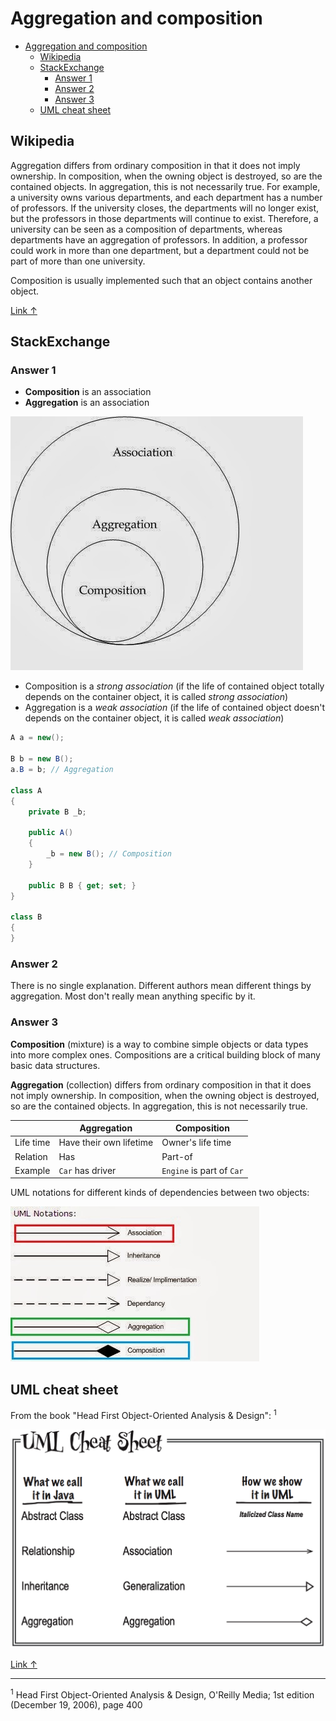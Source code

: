 # Aggregation and composition

- [Aggregation and composition](#aggregation-and-composition)
  - [Wikipedia](#wikipedia)
  - [StackExchange](#stackexchange)
    - [Answer 1](#answer-1)
    - [Answer 2](#answer-2)
    - [Answer 3](#answer-3)
  - [UML cheat sheet](#uml-cheat-sheet)

## Wikipedia

Aggregation differs from ordinary composition in that it does not imply ownership. In composition, when the owning object is destroyed, so are the contained objects. In aggregation, this is not necessarily true. For example, a university owns various departments, and each department has a number of professors. If the university closes, the departments will no longer exist, but the professors in those departments will continue to exist. Therefore, a university can be seen as a composition of departments, whereas departments have an aggregation of professors. In addition, a professor could work in more than one department, but a department could not be part of more than one university.

Composition is usually implemented such that an object contains another object.

[Link ↑](https://en.wikipedia.org/wiki/Object_composition#Aggregation)

## StackExchange

### Answer 1

- **Composition** is an association
- **Aggregation** is an association

<img src="diagram.jpg">

- Composition is a _strong association_ (if the life of contained object totally depends on the container object, it is called _strong association_)
- Aggregation is a _weak association_ (if the life of contained object doesn't depends on the container object, it is called _weak association_)

```csharp
A a = new();

B b = new B();
a.B = b; // Aggregation

class A
{
    private B _b;

    public A()
    {
        _b = new B(); // Composition
    }

    public B B { get; set; }
}

class B
{
}
```

### Answer 2

There is no single explanation. Different authors mean different things by aggregation. Most don't really mean anything specific by it.

### Answer 3

**Composition** (mixture) is a way to combine simple objects or data types into more complex ones. Compositions are a critical building block of many basic data structures.

**Aggregation** (collection) differs from ordinary composition in that it does not imply ownership. In composition, when the owning object is destroyed, so are the contained objects. In aggregation, this is not necessarily true.

|           | Aggregation             | Composition               |
| --------- | ----------------------- | ------------------------- |
| Life time | Have their own lifetime | Owner's life time         |
| Relation  | Has                     | Part-of                   |
| Example   | `Car` has driver        | `Engine` is part of `Car` |

UML notations for different kinds of dependencies between two objects:

<img src="notations.jpg">

## UML cheat sheet

From the book "Head First Object-Oriented Analysis & Design": <sup>1</sup>

<img src="cheat%20sheet.png" height="350">

[Link ↑](https://softwareengineering.stackexchange.com/questions/61376/aggregation-vs-composition)

<hr>

<sup>1</sup> Head First Object-Oriented Analysis & Design, O'Reilly Media; 1st edition (December 19, 2006), page 400
